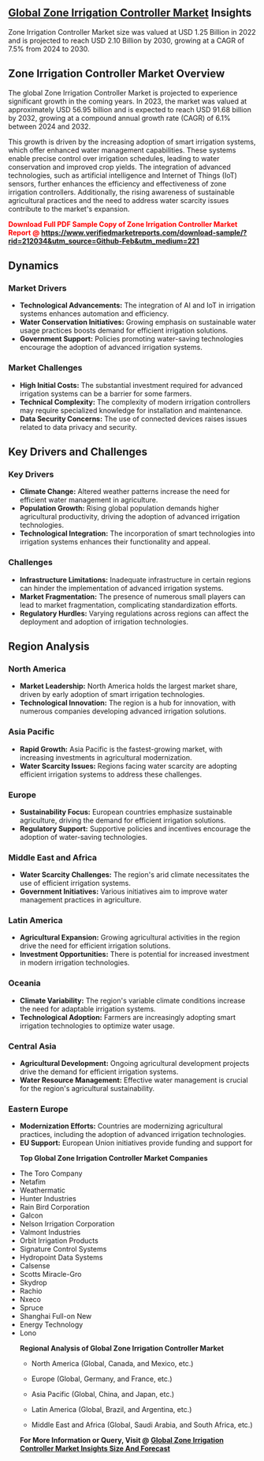 <h2><a href="https://www.verifiedmarketreports.com/download-sample/?rid=212034&amp;utm_source=Github&amp;utm_medium=221" target="_blank">Global Zone Irrigation Controller Market</a> Insights</h2><p>Zone Irrigation Controller Market size was valued at USD 1.25 Billion in 2022 and is projected to reach USD 2.10 Billion by 2030, growing at a CAGR of 7.5% from 2024 to 2030.</p><p> <h2>Zone Irrigation Controller Market Overview</h2> <p>The global Zone Irrigation Controller Market is projected to experience significant growth in the coming years. In 2023, the market was valued at approximately USD 56.95 billion and is expected to reach USD 91.68 billion by 2032, growing at a compound annual growth rate (CAGR) of 6.1% between 2024 and 2032. </p> <p>This growth is driven by the increasing adoption of smart irrigation systems, which offer enhanced water management capabilities. These systems enable precise control over irrigation schedules, leading to water conservation and improved crop yields. The integration of advanced technologies, such as artificial intelligence and Internet of Things (IoT) sensors, further enhances the efficiency and effectiveness of zone irrigation controllers. Additionally, the rising awareness of sustainable agricultural practices and the need to address water scarcity issues contribute to the market's expansion. <p><strong><p><span class=""><span style="color: #ff0000;"><strong>Download Full PDF Sample Copy of Zone Irrigation Controller Market Report</strong> @ </span><a href="https://www.verifiedmarketreports.com/download-sample/?rid=212034&amp;utm_source=Github-Feb&amp;utm_medium=221" target="_blank">https://www.verifiedmarketreports.com/download-sample/?rid=212034&amp;utm_source=Github-Feb&amp;utm_medium=221</a></span></p></strong></p> <h2>Dynamics</h2> <h3>Market Drivers</h3> <ul> <li><strong>Technological Advancements:</strong> The integration of AI and IoT in irrigation systems enhances automation and efficiency. </li> <li><strong>Water Conservation Initiatives:</strong> Growing emphasis on sustainable water usage practices boosts demand for efficient irrigation solutions.</li> <li><strong>Government Support:</strong> Policies promoting water-saving technologies encourage the adoption of advanced irrigation systems.</li> </ul> <h3>Market Challenges</h3> <ul> <li><strong>High Initial Costs:</strong> The substantial investment required for advanced irrigation systems can be a barrier for some farmers. </li> <li><strong>Technical Complexity:</strong> The complexity of modern irrigation controllers may require specialized knowledge for installation and maintenance.</li> <li><strong>Data Security Concerns:</strong> The use of connected devices raises issues related to data privacy and security.</li> </ul> <h2>Key Drivers and Challenges</h2> <h3>Key Drivers</h3> <ul> <li><strong>Climate Change:</strong> Altered weather patterns increase the need for efficient water management in agriculture.</li> <li><strong>Population Growth:</strong> Rising global population demands higher agricultural productivity, driving the adoption of advanced irrigation technologies.</li> <li><strong>Technological Integration:</strong> The incorporation of smart technologies into irrigation systems enhances their functionality and appeal.</li> </ul> <h3>Challenges</h3> <ul> <li><strong>Infrastructure Limitations:</strong> Inadequate infrastructure in certain regions can hinder the implementation of advanced irrigation systems.</li> <li><strong>Market Fragmentation:</strong> The presence of numerous small players can lead to market fragmentation, complicating standardization efforts.</li> <li><strong>Regulatory Hurdles:</strong> Varying regulations across regions can affect the deployment and adoption of irrigation technologies.</li> </ul> <h2>Region Analysis</h2> <h3>North America</h3> <ul> <li><strong>Market Leadership:</strong> North America holds the largest market share, driven by early adoption of smart irrigation technologies.</li> <li><strong>Technological Innovation:</strong> The region is a hub for innovation, with numerous companies developing advanced irrigation solutions.</li> </ul> <h3>Asia Pacific</h3> <ul> <li><strong>Rapid Growth:</strong> Asia Pacific is the fastest-growing market, with increasing investments in agricultural modernization.</li> <li><strong>Water Scarcity Issues:</strong> Regions facing water scarcity are adopting efficient irrigation systems to address these challenges.</li> </ul> <h3>Europe</h3> <ul> <li><strong>Sustainability Focus:</strong> European countries emphasize sustainable agriculture, driving the demand for efficient irrigation solutions.</li> <li><strong>Regulatory Support:</strong> Supportive policies and incentives encourage the adoption of water-saving technologies.</li> </ul> <h3>Middle East and Africa</h3> <ul> <li><strong>Water Scarcity Challenges:</strong> The region's arid climate necessitates the use of efficient irrigation systems.</li> <li><strong>Government Initiatives:</strong> Various initiatives aim to improve water management practices in agriculture.</li> </ul> <h3>Latin America</h3> <ul> <li><strong>Agricultural Expansion:</strong> Growing agricultural activities in the region drive the need for efficient irrigation solutions.</li> <li><strong>Investment Opportunities:</strong> There is potential for increased investment in modern irrigation technologies.</li> </ul> <h3>Oceania</h3> <ul> <li><strong>Climate Variability:</strong> The region's variable climate conditions increase the need for adaptable irrigation systems.</li> <li><strong>Technological Adoption:</strong> Farmers are increasingly adopting smart irrigation technologies to optimize water usage.</li> </ul> <h3>Central Asia</h3> <ul> <li><strong>Agricultural Development:</strong> Ongoing agricultural development projects drive the demand for efficient irrigation systems.</li> <li><strong>Water Resource Management:</strong> Effective water management is crucial for the region's agricultural sustainability.</li> </ul> <h3>Eastern Europe</h3> <ul> <li><strong>Modernization Efforts:</strong> Countries are modernizing agricultural practices, including the adoption of advanced irrigation technologies.</li> <li><strong>EU Support:</strong> European Union initiatives provide funding and support for</p><p><strong>Top Global Zone Irrigation Controller Market Companies</strong></p><div data-test-id=""><p><li>The Toro Company</li><li> Netafim</li><li> Weathermatic</li><li> Hunter Industries</li><li> Rain Bird Corporation</li><li> Galcon</li><li> Nelson Irrigation Corporation</li><li> Valmont Industries</li><li> Orbit Irrigation Products</li><li> Signature Control Systems</li><li> Hydropoint Data Systems</li><li> Calsense</li><li> Scotts Miracle-Gro</li><li> Skydrop</li><li> Rachio</li><li> Nxeco</li><li> Spruce</li><li> Shanghai Full-on New</li><li> Energy Technology</li><li> Lono</li></p><div><strong>Regional Analysis of&nbsp;Global Zone Irrigation Controller Market</strong></div><ul><li dir="ltr"><p dir="ltr">North America&nbsp;(Global, Canada, and Mexico, etc.)</p></li><li dir="ltr"><p dir="ltr">Europe (Global, Germany, and France, etc.)</p></li><li dir="ltr"><p dir="ltr">Asia Pacific&nbsp;(Global, China, and Japan, etc.)</p></li><li dir="ltr"><p dir="ltr">Latin America&nbsp;(Global, Brazil, and Argentina, etc.)</p></li><li dir="ltr">Middle East and Africa&nbsp;(Global, Saudi Arabia, and South Africa, etc.)</li></ul><p><strong>For More Information or Query, Visit @&nbsp;</strong><strong><a href="https://www.verifiedmarketreports.com/product/zone-irrigation-controller-market/?utm_source=Github&amp;utm_medium=221" target="_blank">Global Zone Irrigation Controller Market Insights Size And Forecast</a></strong></p></div>
